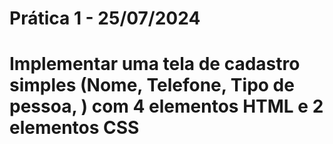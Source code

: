 # Prática 1 - 25/07/2024 
#  Implementar uma tela de cadastro simples (Nome, Telefone, Tipo de pessoa, ) com 4 elementos HTML e 2 elementos CSS


   